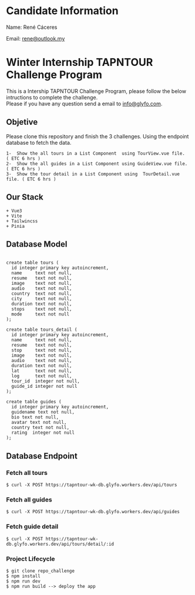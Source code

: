 # Candidate Information

Name: René Cáceres

Email: rene@outlook.my

# Winter Internship TAPNTOUR Challenge Program

This is a Intership TAPNTOUR Challenge Program, please follow the below intructions to complete the challenge.  
Please if you have any question send a email to info@glyfo.com. 

## Objetive 

Please clone this repository and finish the 3 challenges. Using the endpoint database to fetch the data. 
```console
1-  Show the all tours in a List Component  using TourView.vue file.     ( ETC 6 hrs ) 
2-  Show the all guides in a List Component using GuideView.vue file.    ( ETC 6 hrs )
3-  Show the tour detail in a List Component using  TourDetail.vue file. ( ETC 6 hrs )
```
## Our Stack

```console
+ Vue3 
+ Vite 
+ Tailwincss 
+ Pinia 
```

## Database Model 

```console

create table tours (
  id integer primary key autoincrement,
  name     text not null,
  resume   text not null,
  image    text not null,
  audio    text not null,
  country  text not null,
  city     text not null,
  duration text not null,
  stops    text not null,
  mode     text not null
);

create table tours_detail (
  id integer primary key autoincrement,
  name     text not null,
  resume   text not null,
  stop     text not null,
  image    text not null,
  audio    text not null,
  duration text not null,
  lat      text not null,
  log      text not null,
  tour_id  integer not null,
  guide_id integer not null
);

create table guides (
  id integer primary key autoincrement,
  guidename text not null,
  bio text not null,
  avatar text not null,
  country text not null,
  rating  integer not null
);

```
## Database Endpoint 

### Fetch all tours

```
$ curl -X POST https://tapntour-wk-db.glyfo.workers.dev/api/tours

```

### Fetch all guides

```
$ curl -X POST https://tapntour-wk-db.glyfo.workers.dev/api/guides

```

### Fetch guide detail

```
$ curl -X POST https://tapntour-wk-db.glyfo.workers.dev/api/tours/detail/:id

```

### Project Lifecycle 

```
$ git clone repo_challenge 
$ npm install 
$ npm run dev 
$ npm run build --> deploy the app

```
